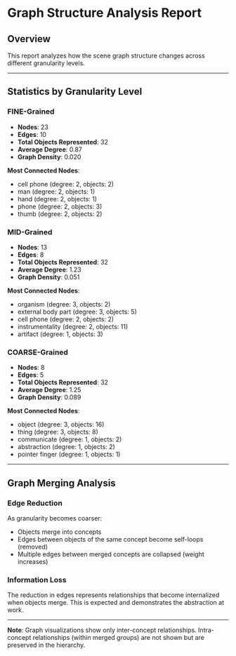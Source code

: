 # Graph Structure Analysis Report

## Overview

This report analyzes how the scene graph structure changes across different granularity levels.

---

## Statistics by Granularity Level

### FINE-Grained

- **Nodes**: 23
- **Edges**: 10
- **Total Objects Represented**: 32
- **Average Degree**: 0.87
- **Graph Density**: 0.020

**Most Connected Nodes**:
- cell phone (degree: 2, objects: 2)
- man (degree: 2, objects: 1)
- hand (degree: 2, objects: 1)
- phone (degree: 2, objects: 3)
- thumb (degree: 2, objects: 2)

### MID-Grained

- **Nodes**: 13
- **Edges**: 8
- **Total Objects Represented**: 32
- **Average Degree**: 1.23
- **Graph Density**: 0.051

**Most Connected Nodes**:
- organism (degree: 3, objects: 2)
- external body part (degree: 3, objects: 5)
- cell phone (degree: 2, objects: 2)
- instrumentality (degree: 2, objects: 11)
- artifact (degree: 1, objects: 3)

### COARSE-Grained

- **Nodes**: 8
- **Edges**: 5
- **Total Objects Represented**: 32
- **Average Degree**: 1.25
- **Graph Density**: 0.089

**Most Connected Nodes**:
- object (degree: 3, objects: 16)
- thing (degree: 3, objects: 8)
- communicate (degree: 1, objects: 2)
- abstraction (degree: 1, objects: 2)
- pointer finger (degree: 1, objects: 1)

---

## Graph Merging Analysis

### Edge Reduction

As granularity becomes coarser:
- Objects merge into concepts
- Edges between objects of the same concept become self-loops (removed)
- Multiple edges between merged concepts are collapsed (weight increases)

### Information Loss

The reduction in edges represents relationships that become internalized when objects merge.
This is expected and demonstrates the abstraction at work.

---

**Note**: Graph visualizations show only inter-concept relationships.
Intra-concept relationships (within merged groups) are not shown but are preserved in the hierarchy.

